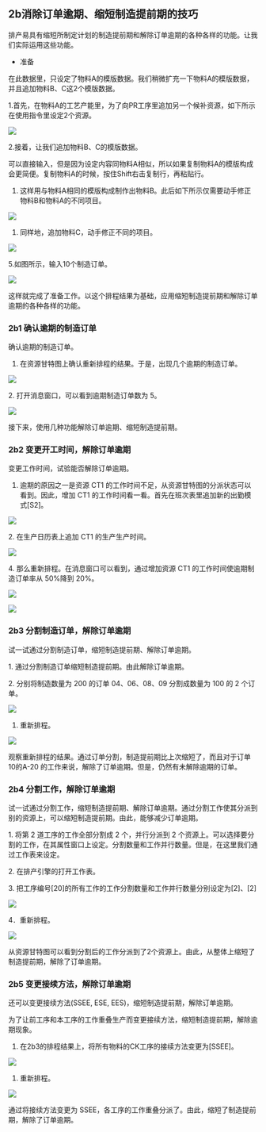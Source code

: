 ## 2b消除订单逾期、缩短制造提前期的技巧

排产易具有缩短所制定计划的制造提前期和解除订单逾期的各种各样的功能。让我们实际运用这些功能。

-   准备

在此数据里，只设定了物料A的模版数据。我们稍微扩充一下物料A的模版数据，并且追加物料B、C这2个模版数据。

1.首先，在物料A的工艺产能里，为了向PR工序里追加另一个候补资源，如下所示在使用指令里设定2个资源。

![](media/43767e638003cbbc64d7606ff9ddf7cf./排产易实践手册V1.0.files/image001.png)

2.接着，让我们追加物料B、C的模版数据。

可以直接输入，但是因为设定内容同物料A相似，所以如果复制物料A的模版构成会更简便。复制物料A的时候，按住Shift右击复制行，再粘贴行。

1.  这样用与物料A相同的模版构成制作出物料B。此后如下所示仅需要动手修正物料B和物料A的不同项目。

![](media/e744f2c0055a4acd9a0d5c20018832ae./排产易实践手册V1.0.files/image001.png)

1.  同样地，追加物料C，动手修正不同的项目。

![](media/515dbad7007f79f4e3effb2e888bc32c./排产易实践手册V1.0.files/image001.png)

5.如图所示，输入10个制造订单。

![](media/13e9207af756729dc666d0df1a0e0d1d./排产易实践手册V1.0.files/image001.png)

这样就完成了准备工作。以这个排程结果为基础，应用缩短制造提前期和解除订单逾期的各种各样的功能。

### 2b1 确认逾期的制造订单

确认逾期的制造订单。

1.  在资源甘特图上确认重新排程的结果。于是，出现几个逾期的制造订单。

![](media/f5a4202ac3e856472f92f2fa12114f70./排产易实践手册V1.0.files/image001.png)

2\. 打开消息窗口，可以看到逾期制造订单数为 5。

![](media/097414e01be97896a592474e1156e8ec./排产易实践手册V1.0.files/image001.png)

接下来，使用几种功能解除订单逾期、缩短制造提前期。

### 2b2 变更开工时间，解除订单逾期

变更工作时间，试验能否解除订单逾期。

1.  逾期的原因之一是资源 CT1 的工作时间不足，从资源甘特图的分派状态可以看到。因此，增加 CT1 的工作时间看一看。首先在班次表里追加新的出勤模式[S2]。

![](media/da5110fe3d48140c2d70328dad65673b./排产易实践手册V1.0.files/image001.png)

2\. 在生产日历表上追加 CT1 的生产生产时间。

![](media/9241927e15e731ef5fe420ac56796245./排产易实践手册V1.0.files/image001.png)

4\. 那么重新排程。在消息窗口可以看到，通过增加资源 CT1 的工作时间使逾期制造订单率从 50%降到 20%。

![](media/7f93e0d6306486c6ac0b93ab324bcd9e./排产易实践手册V1.0.files/image001.png)

![](media/a21ba063ea0935af7fc9818428c1d886./排产易实践手册V1.0.files/image001.png)

### 2b3 分割制造订单，解除订单逾期

试一试通过分割制造订单，缩短制造提前期、解除订单逾期。

1\. 通过分割制造订单缩短制造提前期。由此解除订单逾期。

2\. 分别将制造数量为 200 的订单 04、06、08、09 分割成数量为 100 的 2 个订单。

![](media/bb3c20ecaac1eefb8d9de78bd2b76335./排产易实践手册V1.0.files/image001.png)

1.  重新排程。

![](media/38e3d1889ffb37eca8aa352e8b464a81./排产易实践手册V1.0.files/image001.png)

观察重新排程的结果。通过订单分割，制造提前期比上次缩短了，而且对于订单 10的A-20 的工作来说，解除了订单逾期。但是，仍然有未解除逾期的订单。

### 2b4 分割工作，解除订单逾期

试一试通过分割工作，缩短制造提前期、解除订单逾期。通过分割工作使其分派到别的资源上，可以缩短制造提前期。由此，能够减少订单逾期。

1\. 将第 2 道工序的工作全部分割成 2 个，并行分派到 2 个资源上。可以选择要分割的工作，在其属性窗口上设定。分割数量和工作并行数量。但是，在这里我们通过工作表来设定。

2\. 在排产引擎的打开工作表。

3\. 把工序编号[20]的所有工作的工作分割数量和工作并行数量分别设定为[2]、[2]

![](media/13861fd5ab970d505526adadf0aa6284./排产易实践手册V1.0.files/image001.png)

4．重新排程。

![](media/02aa5fcf5c1695bb668e0e219620cee5./排产易实践手册V1.0.files/image001.png)

从资源甘特图可以看到分割后的工作分派到了2个资源上。由此，从整体上缩短了制造提前期，解除了订单逾期。

### 2b5 变更接续方法，解除订单逾期

还可以变更接续方法(SSEE, ESE, EES)，缩短制造提前期，解除订单逾期。

为了让前工序和本工序的工作重叠生产而变更接续方法，缩短制造提前期，解除逾期现象。

1.  在2b3的排程结果上，将所有物料的CK工序的接续方法变更为[SSEE]。

![](media/efffe759052136c36439906ae4906362./排产易实践手册V1.0.files/image001.png)

1.  重新排程。

![](media/6101b3b9573c0da56cc0674ecf570277./排产易实践手册V1.0.files/image001.png)

通过将接续方法变更为 SSEE，各工序的工作重叠分派了。由此，缩短了制造提前期，解除了订单逾期。